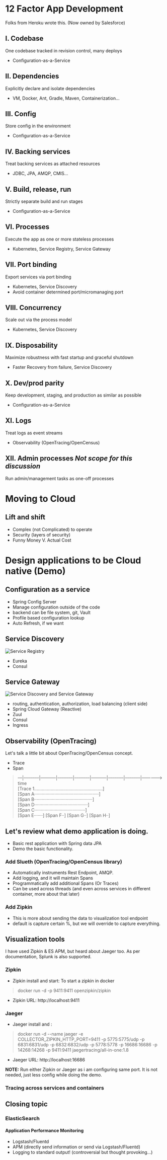 # 12 Factor App Development
Folks from Heroku wrote this. (Now owned by Salesforce)
## I. Codebase
One codebase tracked in revision control, many deploys
* Configuration-as-a-Service
## II. Dependencies
Explicitly declare and isolate dependencies
* VM, Docker, Ant, Gradle, Maven, Containerization...
## III. Config
Store config in the environment
* Configuration-as-a-Service
## IV. Backing services
Treat backing services as attached resources
* JDBC, JPA, AMQP, CMIS...
## V. Build, release, run
Strictly separate build and run stages
* Configuration-as-a-Service
## VI. Processes
Execute the app as one or more stateless processes
* Kubernetes, Service Registry, Service Gateway
## VII. Port binding
Export services via port binding
* Kubernetes, Service Discovery
* Avoid container determined port/micromanaging port
## VIII. Concurrency
Scale out via the process model
* Kubernetes, Service Discovery
## IX. Disposability
Maximize robustness with fast startup and graceful shutdown
* Faster Recovery from failure, Service Discovery
## X. Dev/prod parity
Keep development, staging, and production as similar as possible
* Configuration-as-a-Service
## XI. Logs
Treat logs as event streams
* Observability (OpenTracing/OpenCensus)
## XII. Admin processes *Not scope for this discussion*
Run admin/management tasks as one-off processes

# Moving to Cloud
## Lift and shift
* Complex (not Complicated) to operate
* Security (layers of security)
* Funny Money V. Actual Cost

# Design applications to be Cloud native (Demo)

## Configuration as a service
* Spring Config Server
* Manage configuration outside of the code
* backend can be file system, git, Vault
* Profile based configuration lookup
* Auto Refresh, if we want


## Service Discovery
![Service Registry](self-registration-diagram.png)
* Eureka
* Consul

## Service Gateway
![Service Discovery and Service Gateway](service-gateway-discovery.png)
* routing, authentication, authorization, load balancing (client side)
* Spring Cloud Gateway (Reactive)
* Zuul
* Consul
* Ingress

## Observability (OpenTracing)

Let's talk a little bit about OpenTracing/OpenCensus concept.
* Trace
* Span

>––|–––––––|–––––––|–––––––|–––––––|–––––––|–––––––|–––––––|–––––––> time\
> [Trace 1......................................................]\
> [Span A···················································]\
>   [Span B··············································]\
>      [Span D··········································]\
>    [Span C········································]\
>         [Span E·······]        [Span F··] [Span G··] [Span H··]

## Let's review what demo application is doing.
* Basic rest application with Spring data JPA
* Demo the basic functionality. 

### Add Slueth (OpenTracing/OpenCensus library)
* Automatically instruments Rest Endpoint, AMQP.
* Add logging, and it will maintain Spans
* Programmatically add additional Spans (Or Traces)
* Can be used across threads (and even across services in different container, more about that later)

### Add Zipkin
* This is more about sending the data to visualization tool endpoint
* default is capture certain %, but we will override to capture everything.

## Visualization tools
I have used Zipkin & ES APM, but heard about Jaeger too. As per documentation, Splunk is also supported.

### Zipkin
* Zipkin install and start: To start a zipkin in docker
> docker run -d -p 9411:9411 openzipkin/zipkin
* Zipkin URL: http://localhost:9411

### Jaeger
* Jaeger install and : 
> docker run -d --name jaeger -e COLLECTOR_ZIPKIN_HTTP_PORT=9411 -p 5775:5775/udp -p 6831:6831/udp -p 6832:6832/udp -p 5778:5778 -p 16686:16686 -p 14268:14268 -p 9411:9411 jaegertracing/all-in-one:1.8
* Jaeger URL: http://localhost:16686 

**NOTE:** Run either Zipkin or Jaeger as i am configuring same port. It is not needed, just less config while doing the demo.

### Tracing across services and containers

## Closing topic
### ElasticSearch
#### Application Performance Monitoring
* Logstash/Fluentd
* APM (directly send information or send via Logstash/Fluentd)
* Logging to standard output! (controversial but thought provoking...)
